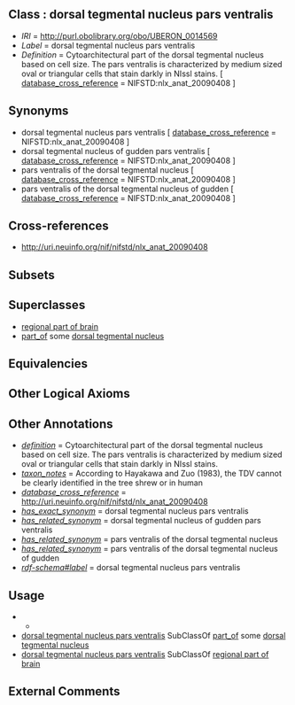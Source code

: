 
## Class : dorsal tegmental nucleus pars ventralis

 * *IRI* = http://purl.obolibrary.org/obo/UBERON_0014569
 * *Label* = dorsal tegmental nucleus pars ventralis
 * *Definition* = Cytoarchitectural part of the dorsal tegmental nucleus based on cell size. The pars ventralis is characterized by medium sized oval or triangular cells that stain darkly in NIssl stains. [ [database_cross_reference](../../ef/oboInOwl#hasDbXref.md) = NIFSTD:nlx_anat_20090408 ]

## Synonyms

 * dorsal tegmental nucleus pars ventralis [ [database_cross_reference](../../ef/oboInOwl#hasDbXref.md) = NIFSTD:nlx_anat_20090408 ]
 * dorsal tegmental nucleus of gudden pars ventralis [ [database_cross_reference](../../ef/oboInOwl#hasDbXref.md) = NIFSTD:nlx_anat_20090408 ]
 * pars ventralis of the dorsal tegmental nucleus [ [database_cross_reference](../../ef/oboInOwl#hasDbXref.md) = NIFSTD:nlx_anat_20090408 ]
 * pars ventralis of the dorsal tegmental nucleus of gudden [ [database_cross_reference](../../ef/oboInOwl#hasDbXref.md) = NIFSTD:nlx_anat_20090408 ]

## Cross-references

 * http://uri.neuinfo.org/nif/nifstd/nlx_anat_20090408

## Subsets


## Superclasses

 * [regional part of brain](../../UBERON/16/UBERON_0002616.md)
 * [part_of](../../BFO/50/BFO_0000050.md) some [dorsal tegmental nucleus](../../UBERON/43/UBERON_0002143.md)

## Equivalencies


## Other Logical Axioms


## Other Annotations

 * *[definition](../../IAO/15/IAO_0000115.md)* = Cytoarchitectural part of the dorsal tegmental nucleus based on cell size. The pars ventralis is characterized by medium sized oval or triangular cells that stain darkly in NIssl stains.
 * *[taxon_notes](../../UBPROP/08/UBPROP_0000008.md)* = According to Hayakawa and Zuo (1983), the TDV cannot be clearly identified in the tree shrew or in human
 * *[database_cross_reference](../../ef/oboInOwl#hasDbXref.md)* = http://uri.neuinfo.org/nif/nifstd/nlx_anat_20090408
 * *[has_exact_synonym](../../ym/oboInOwl#hasExactSynonym.md)* = dorsal tegmental nucleus pars ventralis
 * *[has_related_synonym](../../ym/oboInOwl#hasRelatedSynonym.md)* = dorsal tegmental nucleus of gudden pars ventralis
 * *[has_related_synonym](../../ym/oboInOwl#hasRelatedSynonym.md)* = pars ventralis of the dorsal tegmental nucleus
 * *[has_related_synonym](../../ym/oboInOwl#hasRelatedSynonym.md)* = pars ventralis of the dorsal tegmental nucleus of gudden
 * *[rdf-schema#label](../../el/rdf-schema#label.md)* = dorsal tegmental nucleus pars ventralis

## Usage

 * -
 * [dorsal tegmental nucleus pars ventralis](../../UBERON/69/UBERON_0014569.md) SubClassOf [part_of](../../BFO/50/BFO_0000050.md) some [dorsal tegmental nucleus](../../UBERON/43/UBERON_0002143.md)
 * [dorsal tegmental nucleus pars ventralis](../../UBERON/69/UBERON_0014569.md) SubClassOf [regional part of brain](../../UBERON/16/UBERON_0002616.md)

## External Comments

